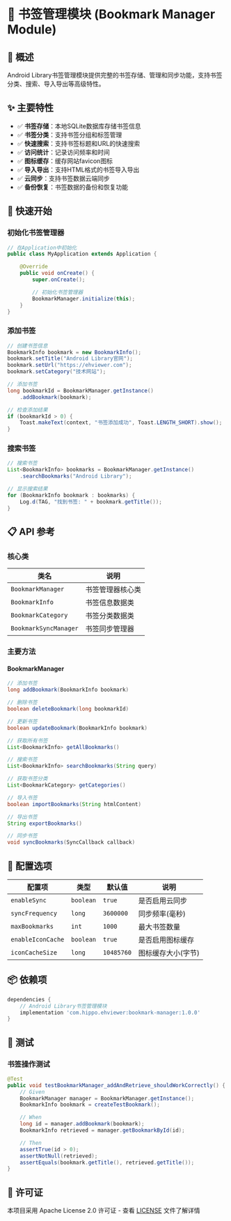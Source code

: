 # 🔖 书签管理模块 (Bookmark Manager Module)

## 🎯 概述

Android Library书签管理模块提供完整的书签存储、管理和同步功能，支持书签分类、搜索、导入导出等高级特性。

## ✨ 主要特性

- ✅ **书签存储**：本地SQLite数据库存储书签信息
- ✅ **书签分类**：支持书签分组和标签管理
- ✅ **快速搜索**：支持书签标题和URL的快速搜索
- ✅ **访问统计**：记录访问频率和时间
- ✅ **图标缓存**：缓存网站favicon图标
- ✅ **导入导出**：支持HTML格式的书签导入导出
- ✅ **云同步**：支持书签数据云端同步
- ✅ **备份恢复**：书签数据的备份和恢复功能

## 🚀 快速开始

### 初始化书签管理器

```java
// 在Application中初始化
public class MyApplication extends Application {

    @Override
    public void onCreate() {
        super.onCreate();

        // 初始化书签管理器
        BookmarkManager.initialize(this);
    }
}
```

### 添加书签

```java
// 创建书签信息
BookmarkInfo bookmark = new BookmarkInfo();
bookmark.setTitle("Android Library官网");
bookmark.setUrl("https://ehviewer.com");
bookmark.setCategory("技术网站");

// 添加书签
long bookmarkId = BookmarkManager.getInstance()
    .addBookmark(bookmark);

// 检查添加结果
if (bookmarkId > 0) {
    Toast.makeText(context, "书签添加成功", Toast.LENGTH_SHORT).show();
}
```

### 搜索书签

```java
// 搜索书签
List<BookmarkInfo> bookmarks = BookmarkManager.getInstance()
    .searchBookmarks("Android Library");

// 显示搜索结果
for (BookmarkInfo bookmark : bookmarks) {
    Log.d(TAG, "找到书签: " + bookmark.getTitle());
}
```

## 📋 API 参考

### 核心类

| 类名 | 说明 |
|------|------|
| `BookmarkManager` | 书签管理器核心类 |
| `BookmarkInfo` | 书签信息数据类 |
| `BookmarkCategory` | 书签分类数据类 |
| `BookmarkSyncManager` | 书签同步管理器 |

### 主要方法

#### BookmarkManager

```java
// 添加书签
long addBookmark(BookmarkInfo bookmark)

// 删除书签
boolean deleteBookmark(long bookmarkId)

// 更新书签
boolean updateBookmark(BookmarkInfo bookmark)

// 获取所有书签
List<BookmarkInfo> getAllBookmarks()

// 搜索书签
List<BookmarkInfo> searchBookmarks(String query)

// 获取书签分类
List<BookmarkCategory> getCategories()

// 导入书签
boolean importBookmarks(String htmlContent)

// 导出书签
String exportBookmarks()

// 同步书签
void syncBookmarks(SyncCallback callback)
```

## 🔧 配置选项

| 配置项 | 类型 | 默认值 | 说明 |
|--------|------|--------|------|
| `enableSync` | `boolean` | `true` | 是否启用云同步 |
| `syncFrequency` | `long` | `3600000` | 同步频率(毫秒) |
| `maxBookmarks` | `int` | `1000` | 最大书签数量 |
| `enableIconCache` | `boolean` | `true` | 是否启用图标缓存 |
| `iconCacheSize` | `long` | `10485760` | 图标缓存大小(字节) |

## 📦 依赖项

```gradle
dependencies {
    // Android Library书签管理模块
    implementation 'com.hippo.ehviewer:bookmark-manager:1.0.0'
}
```

## 🧪 测试

### 书签操作测试
```java
@Test
public void testBookmarkManager_addAndRetrieve_shouldWorkCorrectly() {
    // Given
    BookmarkManager manager = BookmarkManager.getInstance();
    BookmarkInfo bookmark = createTestBookmark();

    // When
    long id = manager.addBookmark(bookmark);
    BookmarkInfo retrieved = manager.getBookmarkById(id);

    // Then
    assertTrue(id > 0);
    assertNotNull(retrieved);
    assertEquals(bookmark.getTitle(), retrieved.getTitle());
}
```

## 📄 许可证

本项目采用 Apache License 2.0 许可证 - 查看 [LICENSE](../LICENSE) 文件了解详情
